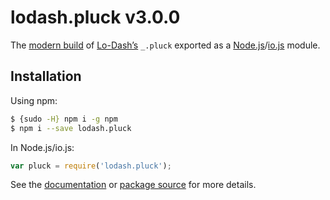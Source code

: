 # lodash.pluck v3.0.0

The [modern build](https://github.com/lodash/lodash/wiki/Build-Differences) of [Lo-Dash’s](https://lodash.com/) `_.pluck` exported as a [Node.js](http://nodejs.org/)/[io.js](https://iojs.org/) module.

## Installation

Using npm:

```bash
$ {sudo -H} npm i -g npm
$ npm i --save lodash.pluck
```

In Node.js/io.js:

```js
var pluck = require('lodash.pluck');
```

See the [documentation](https://lodash.com/docs#pluck) or [package source](https://github.com/lodash/lodash/blob/3.0.0-npm-packages/lodash.pluck/index.js) for more details.
